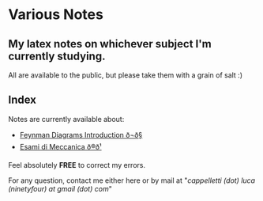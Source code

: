 # Various Notes
## My latex notes on whichever subject I'm currently studying.
All are available to the public, but please take them with a grain of salt :)

## Index
Notes are currently available about:
- [Feynman Diagrams Introduction ð¬ð§](https://github.com/LucaCappelletti94/qed-notes/blob/master/Feynman%20Diagrams/Feynman%20Diagrams.pdf)
- [Esami di Meccanica ð®ð¹](https://github.com/LucaCappelletti94/various-notes/blob/master/Temi%20di%20Meccanica/Temi%20di%20Meccanica%20v1.1.pdf)

Feel absolutely **FREE** to correct my errors.

For any question, contact me either here or by mail at "*cappelletti (dot) luca (ninetyfour) at gmail (dot) com*"
